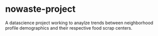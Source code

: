 # nowaste-project
A datascience project working to anaylze trends between neighborhood profile demographics and their respective food scrap centers. 
